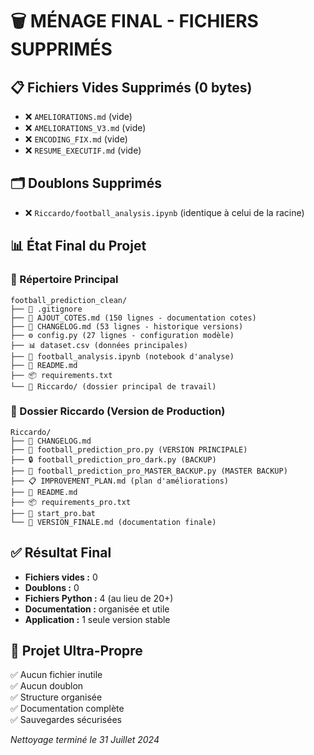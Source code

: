 # 🗑️ MÉNAGE FINAL - FICHIERS SUPPRIMÉS

## 📋 Fichiers Vides Supprimés (0 bytes)
- ❌ `AMELIORATIONS.md` (vide)
- ❌ `AMELIORATIONS_V3.md` (vide)
- ❌ `ENCODING_FIX.md` (vide)
- ❌ `RESUME_EXECUTIF.md` (vide)

## 🗂️ Doublons Supprimés
- ❌ `Riccardo/football_analysis.ipynb` (identique à celui de la racine)

## 📊 État Final du Projet

### 📁 Répertoire Principal
```
football_prediction_clean/
├── 📄 .gitignore
├── 📝 AJOUT_COTES.md (150 lignes - documentation cotes)
├── 📝 CHANGELOG.md (53 lignes - historique versions)
├── ⚙️ config.py (27 lignes - configuration modèle)
├── 📊 dataset.csv (données principales)
├── 📓 football_analysis.ipynb (notebook d'analyse)
├── 📄 README.md
├── 📦 requirements.txt
└── 📁 Riccardo/ (dossier principal de travail)
```

### 📁 Dossier Riccardo (Version de Production)
```
Riccardo/
├── 📝 CHANGELOG.md
├── 🌟 football_prediction_pro.py (VERSION PRINCIPALE)
├── 🔒 football_prediction_pro_dark.py (BACKUP)
├── 💎 football_prediction_pro_MASTER_BACKUP.py (MASTER BACKUP)
├── 📋 IMPROVEMENT_PLAN.md (plan d'améliorations)
├── 📄 README.md
├── 📦 requirements_pro.txt
├── 🚀 start_pro.bat
└── 📖 VERSION_FINALE.md (documentation finale)
```

## ✅ Résultat Final
- **Fichiers vides :** 0
- **Doublons :** 0  
- **Fichiers Python :** 4 (au lieu de 20+)
- **Documentation :** organisée et utile
- **Application :** 1 seule version stable

## 🎯 Projet Ultra-Propre
✅ Aucun fichier inutile  
✅ Aucun doublon  
✅ Structure organisée  
✅ Documentation complète  
✅ Sauvegardes sécurisées  

*Nettoyage terminé le 31 Juillet 2024*
